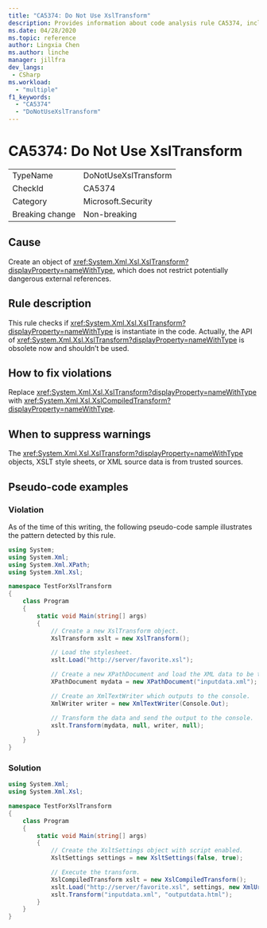 ```yaml
---
title: "CA5374: Do Not Use XslTransform"
description: Provides information about code analysis rule CA5374, including causes, how to fix violations, and when to suppress it.
ms.date: 04/28/2020
ms.topic: reference
author: Lingxia Chen
ms.author: linche
manager: jillfra
dev_langs:
 - CSharp
ms.workload:
  - "multiple"
f1_keywords:
  - "CA5374"
  - "DoNotUseXslTransform"
---
```

# CA5374: Do Not Use XslTransform

|||
|-|-|
|TypeName|DoNotUseXslTransform|
|CheckId|CA5374|
|Category|Microsoft.Security|
|Breaking change|Non-breaking|

## Cause

Create an object of <xref:System.Xml.Xsl.XslTransform?displayProperty=nameWithType>, which does not restrict potentially dangerous external references.

## Rule description

This rule checks if <xref:System.Xml.Xsl.XslTransform?displayProperty=nameWithType> is instantiate in the code. Actually, the API of <xref:System.Xml.Xsl.XslTransform?displayProperty=nameWithType> is obsolete now and shouldn’t be used.

## How to fix violations

Replace <xref:System.Xml.Xsl.XslTransform?displayProperty=nameWithType> with <xref:System.Xml.Xsl.XslCompiledTransform?displayProperty=nameWithType>.

## When to suppress warnings

The <xref:System.Xml.Xsl.XslTransform?displayProperty=nameWithType> objects, XSLT style sheets, or XML source data is from trusted sources. 

## Pseudo-code examples

### Violation

As of the time of this writing, the following pseudo-code sample illustrates the pattern detected by this rule.

```csharp
using System;
using System.Xml;
using System.Xml.XPath;
using System.Xml.Xsl;

namespace TestForXslTransform
{
    class Program
    {
        static void Main(string[] args)
        {
            // Create a new XslTransform object.
            XslTransform xslt = new XslTransform();

            // Load the stylesheet.
            xslt.Load("http://server/favorite.xsl");

            // Create a new XPathDocument and load the XML data to be transformed.
            XPathDocument mydata = new XPathDocument("inputdata.xml");

            // Create an XmlTextWriter which outputs to the console.
            XmlWriter writer = new XmlTextWriter(Console.Out);

            // Transform the data and send the output to the console.
            xslt.Transform(mydata, null, writer, null);
        }
    }
}
```

### Solution

```csharp
using System.Xml;
using System.Xml.Xsl;

namespace TestForXslTransform
{
    class Program
    {
        static void Main(string[] args)
        {
            // Create the XsltSettings object with script enabled.
            XsltSettings settings = new XsltSettings(false, true);

            // Execute the transform.
            XslCompiledTransform xslt = new XslCompiledTransform();
            xslt.Load("http://server/favorite.xsl", settings, new XmlUrlResolver());
            xslt.Transform("inputdata.xml", "outputdata.html");
        }
    }
}

```
